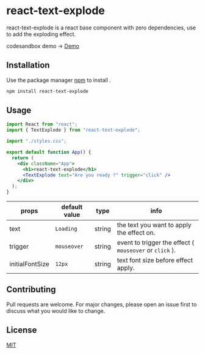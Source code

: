 # react-text-explode

react-text-explode is a react base component with zero dependencies, use to add the exploding effect.

codesandbox demo -> [Demo](https://codesandbox.io/s/pedantic-zhukovsky-zkyds?file=/public/index.html)
## Installation

Use the package manager [npm](https://www.npmjs.com/package/react-text-explode) to install .

```bash
npm install react-text-explode
```

## Usage

```jsx
import React from "react";
import { TextExplode } from "react-text-explode";

import "./styles.css";

export default function App() {
  return (
    <div className="App">
      <h1>react-text-explode</h1>
      <TextExplode text="Are you ready ?" trigger="click" />
    </div>
  );
}
```

props| default value| type | info
--- | --- | --- | ---
text | `Loading` | string | the text you want to apply the effect on.
trigger | `mouseover` | string | event to trigger the effect ( `mouseover` or `click` ).
initialFontSize | `12px` | string | text font size before effect apply.

## Contributing
Pull requests are welcome. For major changes, please open an issue first to discuss what you would like to change.


## License
[MIT](https://choosealicense.com/licenses/mit/)
